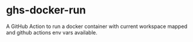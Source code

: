 # ghs-docker-run
A GitHub Action to run a docker container with current workspace mapped and github actions env vars available.
